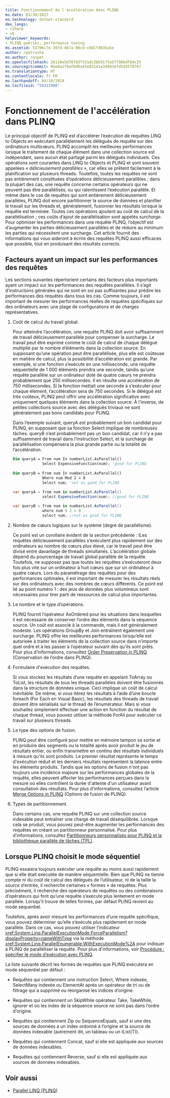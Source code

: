 ```yaml
---
title: Fonctionnement de l'accélération dans PLINQ
ms.date: 03/30/2017
ms.technology: dotnet-standard
dev_langs:
- csharp
- vb
helpviewer_keywords:
- PLINQ queries, performance tuning
ms.assetid: 53706c7e-397d-467a-98cd-c0d1fd63ba5e
author: rpetrusha
ms.author: ronpet
ms.openlocfilehash: 26128e5d707d3f331dc2b691f5a5f798bdf84c25
ms.sourcegitcommit: 0be8a279af6d8a43e03141e349d3efd5d35f8767
ms.translationtype: HT
ms.contentlocale: fr-FR
ms.lasthandoff: 04/18/2019
ms.locfileid: "59322990"
---
```

# <a name="understanding-speedup-in-plinq"></a>Fonctionnement de l'accélération dans PLINQ
Le principal objectif de PLINQ est d’accélérer l’exécution de requêtes LINQ to Objects en exécutant parallèlement les délégués de requête sur des ordinateurs multicœurs. PLINQ accomplit les meilleures performances lorsque le traitement de chaque élément dans une collection source est indépendant, sans aucun état partagé parmi les délégués individuels. Ces opérations sont courantes dans LINQ to Objects et PLINQ et sont souvent appelées « *délicieusement parallèles* », car elles se prêtent facilement à la planification sur plusieurs threads. Toutefois, toutes les requêtes ne sont pas entièrement constituées d’opérations délicieusement parallèles ; dans la plupart des cas, une requête concerne certains opérateurs qui ne peuvent pas être parallélisés, ou qui ralentissent l’exécution parallèle. Et même dans le cas de requêtes qui sont entièrement délicieusement parallèles, PLINQ doit encore partitionner la source de données et planifier le travail sur les threads et, généralement, fusionner les résultats lorsque la requête est terminée. Toutes ces opérations ajoutent au coût de calcul de la parallélisation ; ces coûts d’ajout de parallélisation sont appelés *surcharge*. Pour optimiser les performances dans une requête PLINQ, l’objectif est d’augmenter les parties délicieusement parallèles et de réduire au minimum les parties qui nécessitent une surcharge. Cet article fournit des informations qui vous aideront à écrire des requêtes PLINQ aussi efficaces que possible, tout en produisant des résultats corrects.  
  
## <a name="factors-that-impact-plinq-query-performance"></a>Facteurs ayant un impact sur les performances des requêtes  
 Les sections suivantes répertorient certains des facteurs plus importants ayant un impact sur les performances des requêtes parallèles. Il s’agit d’instructions générales qui ne sont en soi pas suffisantes pour prédire les performances des requêtes dans tous les cas. Comme toujours, il est important de mesurer les performances réelles de requêtes spécifiques sur des ordinateurs avec une plage de configurations et de charges représentatives.  
  
1. Coût de calcul du travail global.  
  
     Pour atteindre l’accélération, une requête PLINQ doit avoir suffisamment de travail délicieusement parallèle pour compenser la surcharge. Le travail peut être exprimé comme le coût de calcul de chaque délégué multiplié par le nombre d’éléments dans la collection source. En supposant qu’une opération peut être parallélisée, plus elle est coûteuse en matière de calcul, plus la possibilité d’accélération est grande. Par exemple, si une fonction s’exécute en une milliseconde, une requête séquentielle de 1 000 éléments prendra une seconde, tandis qu’une requête parallèle sur un ordinateur doté de quatre cœurs ne prendra probablement que 250 millisecondes. Il en résulte une accélération de 750 millisecondes. Si la fonction mettait une seconde à s’exécuter pour chaque élément, l’accélération sera de 750 secondes. Si le délégué est très coûteux, PLINQ peut offrir une accélération significative avec uniquement quelques éléments dans la collection source. À l’inverse, de petites collections source avec des délégués triviaux ne sont généralement pas bons candidats pour PLINQ.  
  
     Dans l’exemple suivant, queryA est probablement un bon candidat pour PLINQ, en supposant que sa fonction Select implique de nombreuses tâches. queryB n’est probablement pas un bon candidat, car il n’y a pas suffisamment de travail dans l’instruction Select, et la surcharge de parallélisation compensera la plus grande partie ou la totalité de l’accélération.  
  
    ```vb  
    Dim queryA = From num In numberList.AsParallel()  
                 Select ExpensiveFunction(num); 'good for PLINQ  
  
    Dim queryB = From num In numberList.AsParallel()  
                 Where num Mod 2 > 0  
                 Select num; 'not as good for PLINQ  
    ```  
  
    ```csharp  
    var queryA = from num in numberList.AsParallel()  
                 select ExpensiveFunction(num); //good for PLINQ  
  
    var queryB = from num in numberList.AsParallel()  
                 where num % 2 > 0  
                 select num; //not as good for PLINQ  
    ```  
  
2. Nombre de cœurs logiques sur le système (degré de parallélisme).  
  
     Ce point est un corollaire évident de la section précédente : lLes requêtes délicieusement parallèles s’exécutent plus rapidement sur des ordinateurs au nombre de cœurs plus élevé, car le travail peut être divisé entre davantage de threads simultanés. L’accélération globale dépend du pourcentage de travail global parallèle de la requête. Toutefois, ne supposez pas que toutes les requêtes s’exécuteront deux fois plus vite sur un ordinateur à huit cœurs que sur un ordinateur à quatre cœurs. Lors du paramétrage des requêtes pour des performances optimales, il est important de mesurer les résultats réels sur des ordinateurs avec des nombres de cœurs différents. Ce point est lié au point numéro 1 : des jeux de données plus volumineux sont nécessaires pour tirer parti de ressources de calcul plus importantes.  
  
3. Le nombre et le type d’opérations.  
  
     PLINQ fournit l’opérateur AsOrdered pour les situations dans lesquelles il est nécessaire de conserver l’ordre des éléments dans la séquence source. Un coût est associé à la commande, mais il est généralement modeste. Les opérations GroupBy et Join entraînent également une surcharge. PLINQ offre les meilleures performances lorsqu’elle est autorisée à traiter les éléments de la collection source dans n’importe quel ordre et à les passer à l’opérateur suivant dès qu’ils sont prêts. Pour plus d’informations, consultez [Order Preservation in PLINQ](../../../docs/standard/parallel-programming/order-preservation-in-plinq.md) (Conservation de l’ordre dans PLINQ).  
  
4. Formulaire d'exécution des requêtes.  
  
     Si vous stockez les résultats d’une requête en appelant ToArray ou ToList, les résultats de tous les threads parallèles doivent être fusionnés dans la structure de données unique. Ceci implique un coût de calcul inévitable. De même, si vous itérez les résultats à l’aide d’une boucle foreach (For Each en Visual Basic), les résultats des threads de travail doivent être sérialisés sur le thread de l’énumérateur. Mais si vous souhaitez simplement effectuer une action en fonction du résultat de chaque thread, vous pouvez utiliser la méthode ForAll pour exécuter ce travail sur plusieurs threads.  
  
5. Le type des options de fusion.  
  
     PLINQ peut être configuré pour mettre en mémoire tampon sa sortie et en produire des segments ou la totalité après avoir produit le jeu de résultats entier, ou enfin transmettre en continu des résultats individuels à mesure qu'ils sont produits. Le premier résultat représente le temps d'exécution réduit et les derniers résultats représentent la latence entre les éléments produits.  Tandis que les options de fusion n'ont pas toujours une incidence majeure sur les performances globales de la requête, elles peuvent affecter les performances perçues dans la mesure où elles contrôlent la durée d'attente d'un utilisateur avant consultation des résultats. Pour plus d’informations, consultez l’article [Merge Options in PLINQ](../../../docs/standard/parallel-programming/merge-options-in-plinq.md) (Options de fusion de PLINQ).  
  
6. Types de partitionnement.  
  
     Dans certains cas, une requête PLINQ sur une collection source indexable peut entraîner une charge de travail déséquilibrée. Lorsque cela se produit, vous pouvez peut-être augmenter les performances des requêtes en créant un partitionneur personnalisé. Pour plus d’informations, consultez [Partitionneurs personnalisés pour PLINQ et la bibliothèque parallèle de tâches (TPL)](../../../docs/standard/parallel-programming/custom-partitioners-for-plinq-and-tpl.md).  
  
## <a name="when-plinq-chooses-sequential-mode"></a>Lorsque PLINQ choisit le mode séquentiel  
 PLINQ essaiera toujours exécuter une requête au moins aussi rapidement que si elle était exécutée de manière séquentielle. Bien que PLINQ ne tienne compte ni du coût de calcul des délégués de l’utilisateur, ni de la taille la source d’entrée, il recherche certaines « formes » de requêtes. Plus précisément, il recherche des opérateurs de requêtes ou des combinaisons d’opérateurs qui font qu’une requête s’exécute plus lentement en mode parallèle. Lorsqu’il trouve de telles formes, par défaut PLINQ revient au mode séquentiel.  
  
 Toutefois, après avoir mesuré les performances d’une requête spécifique, vous pouvez déterminer qu’elle s’exécute plus rapidement en mode parallèle. Dans ce cas, vous pouvez utiliser l’indicateur <xref:System.Linq.ParallelExecutionMode.ForceParallelism?displayProperty=nameWithType> via la méthode <xref:System.Linq.ParallelEnumerable.WithExecutionMode%2A> pour indiquer à PLINQ de paralléliser la requête. Pour plus d'informations, voir [Procédure : spécifier le mode d’exécution avec PLINQ](../../../docs/standard/parallel-programming/how-to-specify-the-execution-mode-in-plinq.md).  
  
 La liste suivante décrit les formes de requêtes que PLINQ exécutera en mode séquentiel par défaut :  
  
-   Requêtes qui contiennent une instruction Select, Where indexée, SelectMany indexée ou ElementAt après un opérateur de tri ou de filtrage qui a supprimé ou réorganisé les indices d’origine.  
  
-   Requêtes qui contiennent un SkipWhile opérateur Take, TakeWhile, ignorer et où les index de la séquence source ne sont pas dans l’ordre d’origine.  
  
-   Requêtes qui contiennent Zip ou SequenceEquals, sauf si une des sources de données a un index ordonné à l’origine et la source de données indexable (autrement dit, un tableau ou un IList(T)).  
  
-   Requêtes qui contiennent Concat, sauf si elle est appliquée aux sources de données indexables.  
  
-   Requêtes qui contiennent Reverse, sauf si elle est appliquée aux sources de données indexables.  
  
## <a name="see-also"></a>Voir aussi

- [Parallel LINQ (PLINQ)](../../../docs/standard/parallel-programming/parallel-linq-plinq.md)
